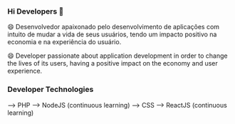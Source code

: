 ### Hi Developers 👋

<!--
**jairodias/jairodias** is a ✨ _special_ ✨ repository because its `README.md` (this file) appears on your GitHub profile.

Here are some ideas to get you started:

- 🔭 I’m currently working on ...
- 🌱 I’m currently learning ...
- 👯 I’m looking to collaborate on ...
- 🤔 I’m looking for help with ...
- 💬 Ask me about ...
- 📫 How to reach me: ...
- 😄 Pronouns: ...
- ⚡ Fun fact: ...
-->

😄 Desenvolvedor apaixonado pelo desenvolvimento de aplicações com intuito de mudar a vida de seus usuários, tendo um impacto positivo na economia e na experiência do usuário.

😄 Developer passionate about application development in order to change the lives of its users, having a positive impact on the economy and user experience.

### Developer Technologies 
 --> PHP
 --> NodeJS (continuous learning)
 --> CSS
 --> ReactJS (continuous learning) 
